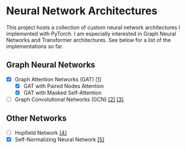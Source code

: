 # Neural Network Architectures

This project hosts a collection of custom neural network architectures I implemented with PyTorch.
I am especially interested in Graph Neural Networks and Transformer architectures.
See below for a list of the implementations so far.

## Graph Neural Networks
- [x] Graph Attention Networks (GAT)
  [[1]](https://arxiv.org/abs/1710.10903)
  - [x] GAT with Paired Nodes Attention
  - [x] GAT with Masked Self-Attention 
- [ ] Graph Convolutional Networks (GCN)
  [[2]](https://arxiv.org/abs/1609.02907)
  [[3]](https://arxiv.org/abs/1606.09375)

## Other Networks
- [ ] Hopfield Network
  [[4]](https://arxiv.org/abs/2008.02217)
- [X] Self-Normalizing Neural Network
  [[5]](https://arxiv.org/abs/1706.02515)
